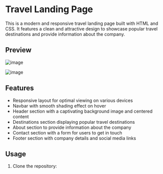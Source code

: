 # Travel Landing Page

This is a modern and responsive travel landing page built with HTML and CSS. It features a clean and attractive design to showcase popular travel destinations and provide information about the company.

## Preview
![image](https://github.com/anurag0345/OCTANET_JUNE/assets/68471938/e7763f84-4543-4970-8ac3-cbad80e4f0c0)

![image](https://github.com/anurag0345/OCTANET_JUNE/assets/68471938/1f5e77f6-9bc0-4937-8cf2-ffa3445b7bb2)

## Features

- Responsive layout for optimal viewing on various devices
- Navbar with smooth shading effect on hover
- Header section with a captivating background image and centered content
- Destinations section displaying popular travel destinations
- About section to provide information about the company
- Contact section with a form for users to get in touch
- Footer section with company details and social media links

## Usage

1. Clone the repository:

